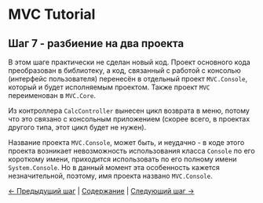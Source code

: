 MVC Tutorial
============

## Шаг 7 - разбиение на два проекта ##

В этом шаге практически не сделан новый код. Проект основного кода преобразован в библиотеку, а код, связанный с 
работой с консолью (интерфейс пользователя) перенесён в отдельный проект `MVC.Console`, который и будет исполняемым 
проектом. Также проект `MVC` переименован в `MVC.Core`.

Из контроллера `CalcController` вынесен цикл возврата в меню, потому что это связано с консольным приложением (скорее
всего, в проектах другого типа, этот цикл будет не нужен).

Название проекта `MVC.Console`, может быть, и неудачно - в коде этого проекта возникает невозможность использования 
класса `Console` по его короткому имени, приходится использовать по его полному имени `System.Console`. Но в данный 
момент эта особенность кажется незначительной, поэтому, имя проекта названо `MVC.Console`.

[← Предыдущий шаг](6-step.md) | [Содержание](index.md) | [Следующий шаг →](8-step.md)

